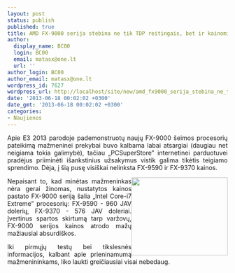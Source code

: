 ```yaml
---
layout: post
status: publish
published: true
title: AMD FX-9000 serija stebina ne tik TDP reitingais, bet ir kainomis
author:
  display_name: BC00
  login: BC00
  email: matasx@one.lt
  url: ''
author_login: BC00
author_email: matasx@one.lt
wordpress_id: 7627
wordpress_url: http://localhost/site/new/amd_fx9000_serija_stebina_ne_tik_tdp_reitingais_bet_ir_kainomis/
date: '2013-06-18 00:02:02 +0300'
date_gmt: '2013-06-18 00:02:02 +0300'
categories:
- Naujienos
---
```

<p style="text-align: justify;">
	Apie E3 2013 parodoje pademonstruotų naujų FX-9000 &scaron;eimos procesorių pateikimą mažmeninei prekybai buvo kalbama labai atsargiai (daugiau net neigiama tokia galimybė), tačiau &bdquo;PCSuperStore&rdquo; internetinei parduotuvei pradėjus priiminėti i&scaron;ankstinius užsakymus vistik galima tikėtis teigiamo sprendimo. Dėja, į &scaron;ią pusę visi&scaron;kai nelinksta FX-9590 ir FX-9370 kainos.</p>
<p style="text-align: justify;">
	<img alt="" src="http://technews.lt/userfiles/f167d94b19_AMD-FX-5GHz.jpg" style="width: 220px; height: 178px; float: right;" />Nepaisant to, kad minėtas mažmeninkas nėra gerai žinomas, nustatytos kainos pastato FX-9000 seriją &scaron;alia &bdquo;Intel Core-i7 Extreme&rdquo; procesorių: FX-9590 - 960 JAV dolerių, FX-9370 - 576 JAV doleriai. Įvertinus spartos skirtumą tarp varžovų, FX-9000 serijos kainos atrodo mažų mažiausiai absurdi&scaron;kos.</p>
<p style="text-align: justify;">
	Iki pirmųjų testų bei tikslesnės informacijos, kalbant apie prieninamumą mažmenininkams, liko laukti greičiausiai visai nebedaug.</p>
